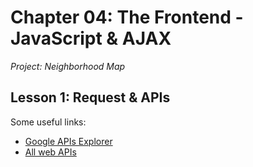 # Chapter 04: The Frontend - JavaScript & AJAX
*Project: Neighborhood Map*

## Lesson 1: Request & APIs

Some useful links:
  - [Google APIs Explorer](https://developers.google.com/apis-explorer/#p/)
  - [All web APIs](https://www.programmableweb.com/apis/directory)
